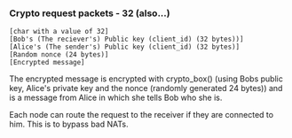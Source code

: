 ### Crypto request packets - 32 (also...)

    [char with a value of 32]
    [Bob's (The reciever's) Public key (client_id) (32 bytes))]
    [Alice's (The sender's) Public key (client_id) (32 bytes)]
    [Random nonce (24 bytes)]
    [Encrypted message]

The encrypted message is encrypted with crypto_box() (using Bobs public key, Alice's private key and the nonce (randomly generated 24 bytes)) and is a message from Alice in which she tells Bob who she is.

Each node can route the request to the receiver if they are connected to him. This is to bypass bad NATs.
